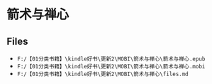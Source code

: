 # 箭术与禅心

## Files

- `F:/【01分类书籍】\kindle好书\更新2\MOBI\箭术与禅心\箭术与禅心.epub`
- `F:/【01分类书籍】\kindle好书\更新2\MOBI\箭术与禅心\箭术与禅心.mobi`
- `F:/【01分类书籍】\kindle好书\更新2\MOBI\箭术与禅心\files.md`
